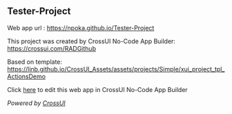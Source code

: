 ## Tester-Project
Web app url : https://npoka.github.io/Tester-Project

This project was created by CrossUI No-Code App Builder: https://crossui.com/RADGithub

Based on template: https://linb.github.io/CrossUI_Assets/assets/projects/Simple/xui_project_tpl_ActionsDemo

Click [here](https://crossui.com/RADGithub/#!from=github&owner=npoka&repo=Tester-Project) to edit this web app in CrossUI No-Code App Builder

<i>Powered by [CrossUI](https://crossui.com)</i>
